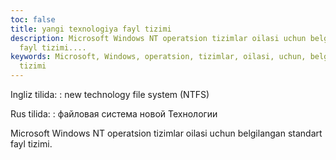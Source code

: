 ```yaml
---
toc: false
title: yangi texnologiya fayl tizimi
description: Microsoft Windows NT operatsion tizimlar oilasi uchun belgilangan standart
  fayl tizimi....
keywords: Microsoft, Windows, operatsion, tizimlar, oilasi, uchun, belgilangan, standart,
  tizimi
---
```


Ingliz tilida:
:   new technology file system (NTFS)

Rus tilida:
:   файловая система новой Технологии

Microsoft Windows NT operatsion tizimlar oilasi uchun belgilangan standart fayl tizimi.